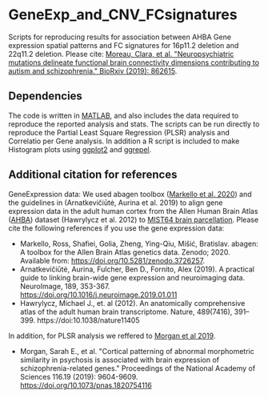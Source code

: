 # GeneExp_and_CNV_FCsignatures
 
Scripts for reproducing results for association between AHBA Gene expression spatial patterns and FC signatures for 16p11.2
deletion and 22q11.2 deletion. 
Please cite: [Moreau, Clara, et al. "Neuropsychiatric mutations delineate functional brain connectivity dimensions contributing to autism and schizophrenia." BioRxiv (2019): 862615](https://www.biorxiv.org/content/10.1101/862615v1).

## Dependencies
The code is written in [MATLAB](https://www.mathworks.com/products/matlab.html), and also includes the data required to reproduce the reported analysis and stats. The scripts can be run directly to reproduce the Partial Least Square Regression (PLSR) analysis and Correlatio per Gene analysis. In addition a R script is included to make Histogram plots using [ggplot2](https://ggplot2.tidyverse.org/) and [ggrepel](https://cran.r-project.org/web/packages/ggrepel/vignettes/ggrepel.html).
## Additional citation for references
GeneExpression data: We used abagen toolbox ([Markello et al. 2020](https://abagen.readthedocs.io/en/stable/index.html)) and the guidelines in (Arnatkevic̆iūtė, Aurina et al. 2019) to align gene expression data in the adult human cortex from the Allen Human Brain Atlas ([AHBA](https://human.brain-map.org/)) dataset (Hawrylycz et al. 2012) to [MIST64 brain parcellation](https://doi.org/10.12688/mniopenres.12767.2). Please cite the following references if you use the gene expression data:
* Markello, Ross, Shafiei, Golia, Zheng, Ying-Qiu, Mišić, Bratislav. abagen: A toolbox for the Allen Brain Atlas genetics data. Zenodo; 2020. Available from: https://doi.org/10.5281/zenodo.3726257. 
* Arnatkevic̆iūtė, Aurina, Fulcher, Ben D., Fornito, Alex (2019). A practical guide to linking brain-wide gene expression and neuroimaging data. NeuroImage, 189, 353-367. https://doi.org/10.1016/j.neuroimage.2019.01.011
* Hawrylycz, Michael J., et. al (2012). An anatomically comprehensive atlas of the adult human brain transcriptome. Nature, 489(7416), 391–399. https://doi:10.1038/nature11405

In addition, for PLSR analysis we reffered to [Morgan et al 2019](https://github.com/SarahMorgan/Morphometric_Similarity_SZ). 
* Morgan, Sarah E., et al. "Cortical patterning of abnormal morphometric similarity in psychosis is associated with brain expression of schizophrenia-related genes." Proceedings of the National Academy of Sciences 116.19 (2019): 9604-9609. https://doi.org/10.1073/pnas.1820754116

